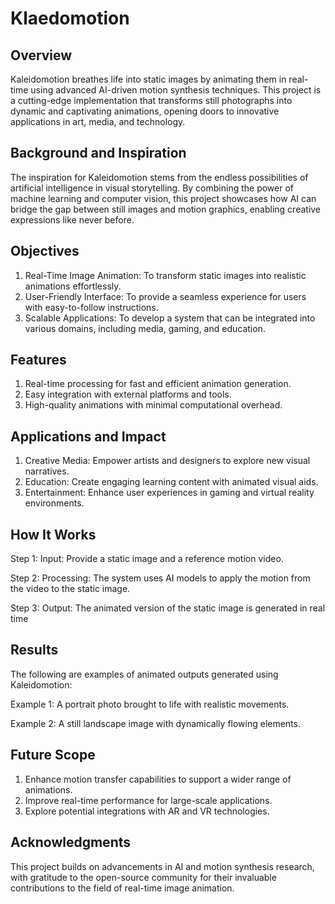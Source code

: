 # Klaedomotion

## Overview
Kaleidomotion breathes life into static images by animating them in real-time using advanced AI-driven motion synthesis techniques. This project is a cutting-edge implementation that transforms still photographs into dynamic and captivating animations, opening doors to innovative applications in art, media, and technology.

## Background and Inspiration
The inspiration for Kaleidomotion stems from the endless possibilities of artificial intelligence in visual storytelling. By combining the power of machine learning and computer vision, this project showcases how AI can bridge the gap between still images and motion graphics, enabling creative expressions like never before.

## Objectives
1. Real-Time Image Animation: To transform static images into realistic animations effortlessly.
2. User-Friendly Interface: To provide a seamless experience for users with easy-to-follow instructions.
3. Scalable Applications: To develop a system that can be integrated into various domains, including media, gaming, and education.

## Features
1. Real-time processing for fast and efficient animation generation.
2. Easy integration with external platforms and tools.
3. High-quality animations with minimal computational overhead.

## Applications and Impact
1. Creative Media: Empower artists and designers to explore new visual narratives.
2. Education: Create engaging learning content with animated visual aids.
3. Entertainment: Enhance user experiences in gaming and virtual reality environments.

## How It Works
Step 1: Input: Provide a static image and a reference motion video.

Step 2: Processing: The system uses AI models to apply the motion from the video to the static image.

Step 3: Output: The animated version of the static image is generated in real time

## Results
The following are examples of animated outputs generated using Kaleidomotion:

Example 1: A portrait photo brought to life with realistic movements.

Example 2: A still landscape image with dynamically flowing elements.

## Future Scope
1. Enhance motion transfer capabilities to support a wider range of animations.
2. Improve real-time performance for large-scale applications.
3. Explore potential integrations with AR and VR technologies.

## Acknowledgments
This project builds on advancements in AI and motion synthesis research, with gratitude to the open-source community for their invaluable contributions to the field of real-time image animation.

